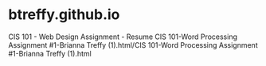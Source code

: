# btreffy.github.io
CIS 101 - Web Design Assignment - Resume
CIS 101-Word Processing Assignment #1-Brianna Treffy (1).html/CIS 101-Word Processing Assignment #1-Brianna Treffy (1).html
